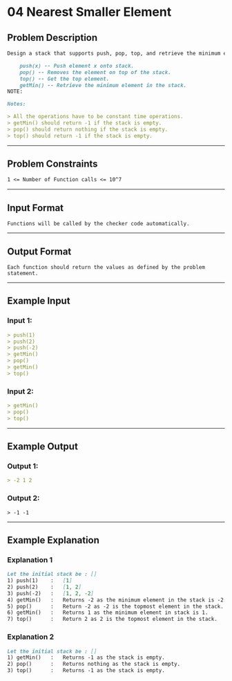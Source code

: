 # 04 Nearest Smaller Element

## Problem Description

```markdown
Design a stack that supports push, pop, top, and retrieve the minimum element in constant time.

    push(x) -- Push element x onto stack.
    pop() -- Removes the element on top of the stack.
    top() -- Get the top element.
    getMin() -- Retrieve the minimum element in the stack.
NOTE:

```

```markdown
Notes:

> All the operations have to be constant time operations.
> getMin() should return -1 if the stack is empty.
> pop() should return nothing if the stack is empty.
> top() should return -1 if the stack is empty.
```

---
## Problem Constraints

```markdown
1 <= Number of Function calls <= 10^7
```

---
## Input Format

```
Functions will be called by the checker code automatically.
```

---
## Output Format

```
Each function should return the values as defined by the problem statement.
```

---
## Example Input

### Input 1:

```markdown
> push(1)
> push(2)
> push(-2)
> getMin()
> pop()
> getMin()
> top()
```

### Input 2:

```markdown
> getMin()
> pop()
> top()
```

---
## Example Output

### Output 1:

```markdown
> -2 1 2
```

### Output 2:

```
> -1 -1
```

---
## Example Explanation

### Explanation 1

```markdown
Let the initial stack be : []
1) push(1)    :   [1]
2) push(2)    :   [1, 2]
3) push(-2)   :   [1, 2, -2]
4) getMin()   :   Returns -2 as the minimum element in the stack is -2.
5) pop()      :   Return -2 as -2 is the topmost element in the stack.
6) getMin()   :   Returns 1 as the minimum element in stack is 1.
7) top()      :   Return 2 as 2 is the topmost element in the stack.
```

### Explanation 2

```markdown
Let the initial stack be : []
1) getMin()   :   Returns -1 as the stack is empty.
2) pop()      :   Returns nothing as the stack is empty.
3) top()      :   Returns -1 as the stack is empty.
```